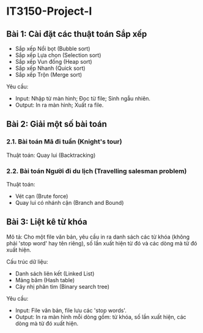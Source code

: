 # IT3150-Project-I

## Bài 1: Cài đặt các thuật toán Sắp xếp
  - Sắp xếp Nổi bọt (Bubble sort)
  - Sắp xếp Lựa chọn (Selection sort)
  - Sắp xếp Vun đống (Heap sort)
  - Sắp xếp Nhanh (Quick sort)
  - Sắp xếp Trộn (Merge sort)
  
  Yêu cầu:
  - Input: Nhập từ màn hình; Đọc từ file; Sinh ngẫu nhiên.
  - Output: In ra màn hình; Xuất ra file.
  
## Bài 2: Giải một số bài toán
### 2.1. Bài toán Mã đi tuần (Knight's tour)
  Thuật toán: Quay lui (Backtracking)
### 2.2. Bài toán Người đi du lịch (Travelling salesman problem)
  Thuật toán:
  - Vét cạn (Brute force)
  - Quay lui có nhánh cận (Branch and Bound)
  
## Bài 3: Liệt kê từ khóa
  Mô tả: Cho một file văn bản, yêu cầu in ra danh sách các từ khóa (không phải 'stop word' hay tên riêng), số lần xuất hiện từ đó và các dòng mà từ đó xuất hiện.
  
  Cấu trúc dữ liệu:
  - Danh sách liên kết (Linked List)
  - Mảng băm (Hash table)
  - Cây nhị phân tìm (Binary search tree)
  
  Yêu cầu:
  - Input: File văn bản, file lưu các 'stop words'.
  - Output: In ra màn hình mỗi dòng gồm: từ khóa, số lần xuất hiện, các dòng mà từ đó xuất hiện.

